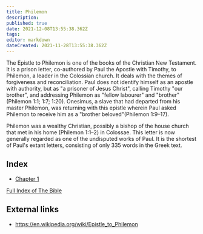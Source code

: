 ```yaml
---
title: Philemon
description: 
published: true
date: 2021-12-08T13:55:38.362Z
tags: 
editor: markdown
dateCreated: 2021-11-28T13:55:38.362Z
---
```


The Epistle to Philemon is one of the books of the Christian New Testament. It is a prison letter, co-authored by Paul the Apostle with Timothy, to Philemon, a leader in the Colossian church. It deals with the themes of forgiveness and reconciliation. Paul does not identify himself as an apostle with authority, but as "a prisoner of Jesus Christ", calling Timothy "our brother", and addressing Philemon as "fellow labourer" and "brother" (Philemon 1:1; 1:7; 1:20). Onesimus, a slave that had departed from his master Philemon, was returning with this epistle wherein Paul asked Philemon to receive him as a "brother beloved"(Philemon 1:9–17).

Philemon was a wealthy Christian, possibly a bishop of the house church that met in his home (Philemon 1:1–2) in Colossae. This letter is now generally regarded as one of the undisputed works of Paul. It is the shortest of Paul's extant letters, consisting of only 335 words in the Greek text.

## Index

- [Chapter 1](/Bible/Philemon/1)



[Full Index of The Bible](/en/index/bible)


## External links

- https://en.wikipedia.org/wiki/Epistle_to_Philemon